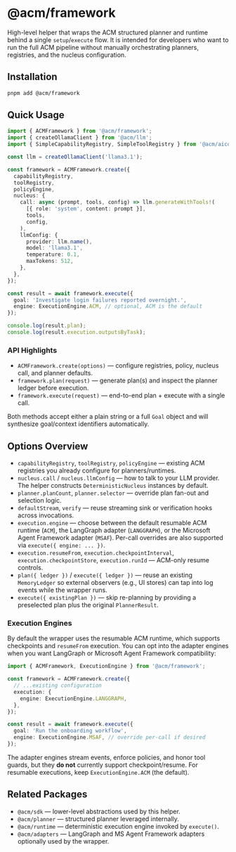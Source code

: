 # @acm/framework

High-level helper that wraps the ACM structured planner and runtime behind a single `setup`/`execute` flow. It is intended for developers who want to run the full ACM pipeline without manually orchestrating planners, registries, and the nucleus configuration.

## Installation

```bash
pnpm add @acm/framework
```

## Quick Usage

```typescript
import { ACMFramework } from '@acm/framework';
import { createOllamaClient } from '@acm/llm';
import { SimpleCapabilityRegistry, SimpleToolRegistry } from '@acm/aicoder';

const llm = createOllamaClient('llama3.1');

const framework = ACMFramework.create({
  capabilityRegistry,
  toolRegistry,
  policyEngine,
  nucleus: {
    call: async (prompt, tools, config) => llm.generateWithTools!(
      [{ role: 'system', content: prompt }],
      tools,
      config,
    ),
    llmConfig: {
      provider: llm.name(),
      model: 'llama3.1',
      temperature: 0.1,
      maxTokens: 512,
    },
  },
});

const result = await framework.execute({
  goal: 'Investigate login failures reported overnight.',
  engine: ExecutionEngine.ACM, // optional, ACM is the default
});

console.log(result.plan);
console.log(result.execution.outputsByTask);
```

### API Highlights

- `ACMFramework.create(options)` — configure registries, policy, nucleus call, and planner defaults.
- `framework.plan(request)` — generate plan(s) and inspect the planner ledger before execution.
- `framework.execute(request)` — end-to-end plan + execute with a single call.

Both methods accept either a plain string or a full `Goal` object and will synthesize goal/context identifiers automatically.

## Options Overview

- `capabilityRegistry`, `toolRegistry`, `policyEngine` — existing ACM registries you already configure for planners/runtimes.
- `nucleus.call` / `nucleus.llmConfig` — how to talk to your LLM provider. The helper constructs `DeterministicNucleus` instances by default.
- `planner.planCount`, `planner.selector` — override plan fan-out and selection logic.
- `defaultStream`, `verify` — reuse streaming sink or verification hooks across invocations.
- `execution.engine` — choose between the default resumable ACM runtime (`ACM`),
  the LangGraph adapter (`LANGGRAPH`), or the Microsoft Agent Framework adapter (`MSAF`).
  Per-call overrides are also supported via `execute({ engine: ... })`.
- `execution.resumeFrom`, `execution.checkpointInterval`, `execution.checkpointStore`, `execution.runId` — ACM-only resume controls.
- `plan({ ledger })` / `execute({ ledger })` — reuse an existing `MemoryLedger` so external observers (e.g., UI stores) can tap into log events while the wrapper runs.
- `execute({ existingPlan })` — skip re-planning by providing a preselected plan plus the original `PlannerResult`.

### Execution Engines

By default the wrapper uses the resumable ACM runtime, which supports checkpoints
and `resumeFrom` execution. You can opt into the adapter engines when you want
LangGraph or Microsoft Agent Framework compatibility:

```typescript
import { ACMFramework, ExecutionEngine } from '@acm/framework';

const framework = ACMFramework.create({
  // ...existing configuration
  execution: {
    engine: ExecutionEngine.LANGGRAPH,
  },
});

const result = await framework.execute({
  goal: 'Run the onboarding workflow',
  engine: ExecutionEngine.MSAF, // override per-call if desired
});
```

The adapter engines stream events, enforce policies, and honor tool guards, but
they **do not** currently support checkpoint/resume. For resumable executions,
keep `ExecutionEngine.ACM` (the default).

## Related Packages

- `@acm/sdk` — lower-level abstractions used by this helper.
- `@acm/planner` — structured planner leveraged internally.
- `@acm/runtime` — deterministic execution engine invoked by `execute()`.
- `@acm/adapters` — LangGraph and MS Agent Framework adapters optionally used by the wrapper.
